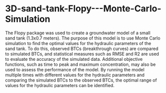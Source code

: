 # 3D-sand-tank-Flopy---Monte-Carlo-Simulation
The Flopy package was used to create a groundwater model of a small sand tank (1.3x0.7 meters). The purpose of this model is to use Monte Carlo simulation to find the optimal values for the hydraulic parameters of the sand tank. To do this, observed BTCs (breakthrough curves) are compared to simulated BTCs, and statistical measures such as RMSE and R2 are used to evaluate the accuracy of the simulated data. Additional objective functions, such as time to peak and maximum concentration, may also be used to assess the performance of the model. By running the model multiple times with different values for the hydraulic parameters and comparing the simulated BTCs to the observed BTCs, the optimal range of values for the hydraulic parameters can be identified. 
